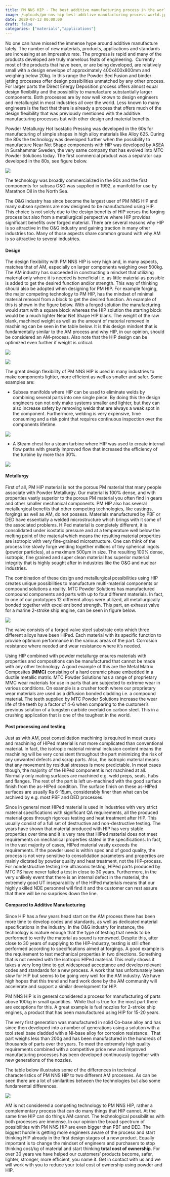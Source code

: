 ```yaml
---
title: PM NNS HIP - The best additive manufacturing process in the world!
image: /uploads/pm-nns-hip-best-additive-manufacturing-process-world.jpg
date: 2020-07-13 00:00:00
draft: false
categories: ["materials","applications"]
---
```

No one can have missed the immense hype around additive manufacture lately. The number of new materials, products, applications and standards are increasing at an impressive rate. The progress is rapid and many of the products developed are truly marvelous feats of engineering.  Currently most of the products that have been, or are being developed, are relatively small with a design envelope of approximately 400x400x800mm and weighing below 20kg. In this range the Powder Bed Fusion and binder jetting processes offer design possibilities unmatched by any other process. For larger parts the Direct Energy Deposition process offers almost equal design flexibility and the possibility to manufacture substantially larger components. Both processes are by now well known to design engineers and metallurgist in most industries all over the world. Less known to many engineers is the fact that there is already a process that offers much of the design flexibility that was previously mentioned with the additive manufacturing processes but with other design and material benefits.

Powder Metallurgy Hot Isostatic Pressing was developed in the 60s for manufacturing of simple shapes in high alloy materials like Alloy 625. During the 80s the technology was developed further when the possibility to manufacture Near Net Shape components with HIP was developed by ASEA in Surahammar Sweden, the very same company that has evolved into MTC Powder Solutions today. The first commercial product was a separator cap developed in the 80s, see figure below.

![](/uploads/separator-cap.png)

The technology was broadly commercialized in the 90s and the first components for subsea O&G was supplied in 1992, a manifold for use by Marathon Oil in the North Sea.

The O&G industry has since become the largest user of PM NNS HIP and many subsea systems are now designed to be manufactured using HIP. This choice is not solely due to the design benefits of HIP verses the forging process but also from a metallurgical perspective where HIP provides significant benefits over forged material. There are several reasons why HIP is so attractive in the O&G industry and gaining traction in many other industries too. Many of those aspects share common ground with why AM is so attractive to several industries.

  

#### **Design**

The design flexibility with PM NNS HIP is very high and, in many aspects, matches that of AM, especially on larger components weighing over 500kg. The AM industry has succeeded in constructing a mindset that utilizing material only where it is needed is beneficial i.e. as little material as possible is added to get the desired function and/or strength. This way of thinking should also be adopted when designing for PM HIP. For example forging, the major competing technology to PM HIP, has the mindset of minimal material removal from a block to get the desired function. An example of this is shown in the figure below. With a forged solution the manufacturing would start with a square block whereas the HIP solution the starting block would be a much lighter Near Net Shape HIP blank. The weight of the raw blank, machined weight as well as the amount of material removed in machining can be seen in the table below. It is this design mindset that is fundamentally similar to the AM process and why HIP, in our opinion, should be considered an AM-process. Also note that the HIP design can be optimized even further if weight is critical.

![](/uploads/pm-nns-hip-best-additive-manufacturing-process-world-1.png)

![](/uploads/pm-nns-hip-best-additive-manufacturing-process-world-2.png)

  

The great design flexibility of PM NNS HIP is used in many industries to make components lighter, more efficient as well as smaller and safer. Some examples are:

*   Subsea manifolds where HIP can be used to eliminate welds by combining several parts into one single piece. By doing this the design engineers can not only make systems smaller and lighter, but they can also increase safety by removing welds that are always a weak spot in the component. Furthermore, welding is very expensive, time consuming and a risk point that requires continuous inspection over the components lifetime.

![](/uploads/pm-nns-hip-best-additive-manufacturing-process-world-3.png)

  

*   A Steam chest for a steam turbine where HIP was used to create internal flow paths with greatly improved flow that increased the efficiency of the turbine by more than 30%.

![](/uploads/pm-nns-hip-best-additive-manufacturing-process-world-4.png)

####   

#### **Metallurgy** 

First of all, PM HIP material is not the porous PM material that many people associate with Powder Metallurgy. Our material is 100% dense, and with properties vastly superior to the porous PM material you often find in gears and other smaller mechanical components. PM HIP also has several metallurgical benefits that other competing technologies, like castings, forgings as well as AM, do not possess. Materials manufactured by PBF or DED have essentially a welded microstructure which brings with it some of the associated problems. HIPed material is completely different, it is consolidated under isostatic pressure and at a temperature well below the melting point of the material which means the resulting material properties are isotropic with very fine-grained microstructure. One can think of the process like slowly forge welding together millions of tiny spherical ingots (powder particles), at a maximum 500µm in size. The resulting 100% dense, isotropic, fine grained and super clean material has superior material integrity that is highly sought after in industries like the O&G and nuclear industries.  

The combination of these design and metallurgical possibilities using HIP creates unique possibilities to manufacture multi-material components or compound solutions a reality. MTC Powder Solutions has manufactured compound components and parts with up to four different materials. In fact, In one of our prototypes 12 different alloys were utilized, all metallurgically bonded together with excellent bond strength. This part, an exhaust valve for a marine 2-stroke ship engine, can be seen in figure below.

![](/uploads/pm-nns-hip-best-additive-manufacturing-process-world-5.png)

The valve consists of a forged valve steel substrate onto which three different alloys have been HIPed. Each material with its specific function to provide optimum performance in the various areas of the part. Corrosion resistance where needed and wear resistance where it’s needed.

Using HIP combined with powder metallurgy ensures materials with properties and compositions can be manufactured that cannot be made with any other technology. A good example of this are the Metal Matrix Composites **(MMC)** consisting of a hard ceramic phase embedded in a ductile metallic matrix. MTC Powder Solutions has a range of proprietary MMC wear materials for use in parts that are subjected to extreme wear in various conditions. On example is a crusher tooth where our proprietary wear materials are used as a diffusion bonded cladding i.e. a compound material. The teeth supplied by MTC Powder Solutions increase the wear life of the teeth by a factor of 4-6 when comparing to the customer’s previous solution of a tungsten carbide overlaid on carbon steel. This in a crushing application that is one of the toughest in the world.

  

#### **Post processing and testing**

Just as with AM, post consolidation machining is required in most cases and machining of HIPed material is not more complicated than conventional material. In fact, the isotropic material minimal inclusion content means the machining will be very consistent throughout the part minimizing the risk of any unwanted defects and scrap parts. Also, the isotropic material means that any movement by residual stresses is more predictable. In most cases though, the majority of the HIPed component is not machined at all. Normally only mating surfaces are machined e.g. weld preps, seals, hubs and flanges. The rest of the part is left un-machined with the good surface finish from the as-HIPed condition. The surface finish on these as-HIPed surfaces are usually Ra 6-15µm, considerably finer than what can be archived by e.g. most PBF and DED processes.

Since in general most HIPed material is used in industries with very strict material specifications with significant QA requirements, all the produced material goes through rigorous testing and heat treatment after HIP. This usually consist of a full set of destructive and non-destructive testing. The years have shown that material produced with HIP has very stable properties over time and it is very rare that HIPed material does not meet requirements on mechanical properties stated in the specifications. In fact, in the vast majority of cases, HIPed material vastly exceeds the requirements. If the powder used is within spec and of good quality, the process is not very sensitive to consolidation parameters and properties are mainly dictated by powder quality and heat treatment, not the HIP-process. For nondestructive testing like ultrasonic testing, HIPed parts produced by MTC PS have never failed a test in close to 30 years. Furthermore, in the very unlikely event that there is an internal defect in the material, the extremely good UT inseparability of the HIPed materials means that our highly skilled NDE personnel will find it and the customer can rest assure that there will be no surprises down the line.

  

#### **Compared to Additive Manufacturing**

Since HIP has a few years head start on the AM process there has been more time to develop codes and standards, as well as dedicated material specifications in the industry. In the O&G industry for instance, the technology is mature enough that the type of testing that needs to be performed to verify the material as sound is renowned. Despite this, after close to 30 years of supplying to the HIP-industry, testing is still often performed according to specifications aimed at forgings. A good example is the requirement to test mechanical properties in two directions. Something that is not needed with the isotropic HIPed material. This really shows it takes a very long time to get widespread acceptance and develop relevant codes and standards for a new process. A work that has unfortunately been slow for HIP but seems to be going very well for the AM industry. We have high hopes that this trend and hard work done by the AM community will accelerate and support a similar development for HIP.

PM NNS HIP is in general considered a process for manufacturing of parts above 100kg in small quantities.  While that is true for the most part there are exceptions for this. A great example is fuel nozzles for 2-stroke ship engines, a product that has been manufactured using HIP for 15-20 years.  

The very first generation was manufactured in solid Co-base alloy and has since then developed into a number of generations using a solution with a tool steel base cladded with a Ni-base alloy for corrosion resistance.  That part weighs less than 200g and has been manufactured in the hundreds of thousands of parts over the years. To meet the extremely high quality requirements combined with a competitive price new and improved manufacturing processes has been developed continuously together with new generations of the nozzles.

The table below illustrates some of the differences in technical characteristics of PM NNS HIP to two different AM processes. As can be seen there are a lot of similarities between the technologies but also some fundamental differences.

![](/uploads/pm-nns-hip-best-additive-manufacturing-process-world-6.png)  

AM is not considered a competing technology to PM NNS HIP, rather a complementary process that can do many things that HIP cannot. At the same time HIP can do things AM cannot. The technological possibilities with both processes are immense. In our opinion the broad spectrum of possibilities with PM NNS HIP are even bigger than PBF and DED. The biggest hurdle is getting more engineers aware of the process and start thinking HIP already in the first design stages of a new product. Equally important is to change the mindset of engineers and purchasers to stop thinking cost/kg of material and start thinking **total cost of ownership**. For over 30 years we have helped our customers’ products become, safer, lighter, stronger, more efficient, you name it. Get in contact with us and we will work with you to reduce your total cost of ownership using powder and HIP.